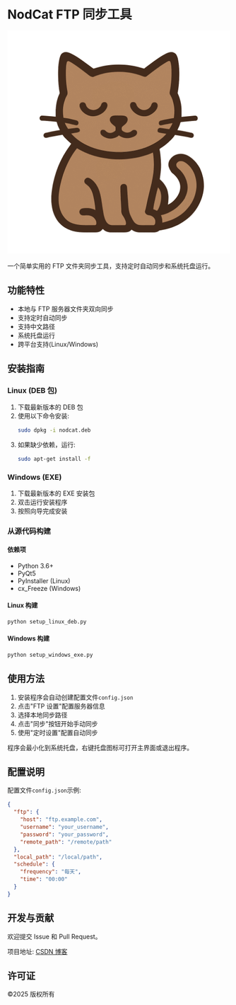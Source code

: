 # NodCat FTP 同步工具

![NodCat图标](img/icon.png)

一个简单实用的 FTP 文件夹同步工具，支持定时自动同步和系统托盘运行。

## 功能特性

- 本地与 FTP 服务器文件夹双向同步
- 支持定时自动同步
- 支持中文路径
- 系统托盘运行
- 跨平台支持(Linux/Windows)

## 安装指南

### Linux (DEB 包)

1. 下载最新版本的 DEB 包
2. 使用以下命令安装:
   ```bash
   sudo dpkg -i nodcat.deb
   ```
3. 如果缺少依赖，运行:
   ```bash
   sudo apt-get install -f
   ```

### Windows (EXE)

1. 下载最新版本的 EXE 安装包
2. 双击运行安装程序
3. 按照向导完成安装

### 从源代码构建

#### 依赖项

- Python 3.6+
- PyQt5
- PyInstaller (Linux)
- cx_Freeze (Windows)

#### Linux 构建

```bash
python setup_linux_deb.py
```

#### Windows 构建

```bash
python setup_windows_exe.py
```

## 使用方法

1. 安装程序会自动创建配置文件`config.json`
2. 点击"FTP 设置"配置服务器信息
3. 选择本地同步路径
4. 点击"同步"按钮开始手动同步
5. 使用"定时设置"配置自动同步

程序会最小化到系统托盘，右键托盘图标可打开主界面或退出程序。

## 配置说明

配置文件`config.json`示例:

```json
{
  "ftp": {
    "host": "ftp.example.com",
    "username": "your_username",
    "password": "your_password",
    "remote_path": "/remote/path"
  },
  "local_path": "/local/path",
  "schedule": {
    "frequency": "每天",
    "time": "00:00"
  }
}
```

## 开发与贡献

欢迎提交 Issue 和 Pull Request。

项目地址: [CSDN 博客](https://blog.csdn.net/2202_75618418)

## 许可证

©2025 版权所有
